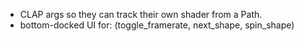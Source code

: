 - CLAP args so they can track their own shader from a Path.
- bottom-docked UI for: (toggle_framerate, next_shape, spin_shape)
